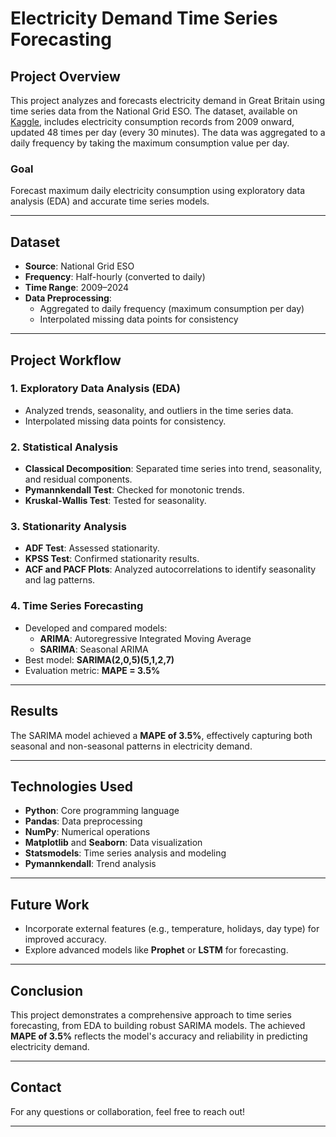 # Electricity Demand Time Series Forecasting

## Project Overview
This project analyzes and forecasts electricity demand in Great Britain using time series data from the National Grid ESO. The dataset, available on [Kaggle](https://www.kaggle.com/datasets/albertovidalrod/electricity-consumption-uk-20092022/data), includes electricity consumption records from 2009 onward, updated 48 times per day (every 30 minutes). The data was aggregated to a daily frequency by taking the maximum consumption value per day.

### Goal
Forecast maximum daily electricity consumption using exploratory data analysis (EDA) and accurate time series models.

---

## Dataset
- **Source**: National Grid ESO
- **Frequency**: Half-hourly (converted to daily)
- **Time Range**: 2009–2024
- **Data Preprocessing**:
  - Aggregated to daily frequency (maximum consumption per day)
  - Interpolated missing data points for consistency

---

## Project Workflow

### 1. Exploratory Data Analysis (EDA)
- Analyzed trends, seasonality, and outliers in the time series data.
- Interpolated missing data points for consistency.

### 2. Statistical Analysis
- **Classical Decomposition**: Separated time series into trend, seasonality, and residual components.
- **Pymannkendall Test**: Checked for monotonic trends.
- **Kruskal-Wallis Test**: Tested for seasonality.

### 3. Stationarity Analysis
- **ADF Test**: Assessed stationarity.
- **KPSS Test**: Confirmed stationarity results.
- **ACF and PACF Plots**: Analyzed autocorrelations to identify seasonality and lag patterns.

### 4. Time Series Forecasting
- Developed and compared models:
  - **ARIMA**: Autoregressive Integrated Moving Average
  - **SARIMA**: Seasonal ARIMA
- Best model: **SARIMA(2,0,5)(5,1,2,7)**
- Evaluation metric: **MAPE = 3.5%**

---

## Results
The SARIMA model achieved a **MAPE of 3.5%**, effectively capturing both seasonal and non-seasonal patterns in electricity demand.

---

## Technologies Used
- **Python**: Core programming language
- **Pandas**: Data preprocessing
- **NumPy**: Numerical operations
- **Matplotlib** and **Seaborn**: Data visualization
- **Statsmodels**: Time series analysis and modeling
- **Pymannkendall**: Trend analysis

---

## Future Work
- Incorporate external features (e.g., temperature, holidays, day type) for improved accuracy.
- Explore advanced models like **Prophet** or **LSTM** for forecasting.

---

## Conclusion
This project demonstrates a comprehensive approach to time series forecasting, from EDA to building robust SARIMA models. The achieved **MAPE of 3.5%** reflects the model's accuracy and reliability in predicting electricity demand.

---

## Contact
For any questions or collaboration, feel free to reach out!

--- 
